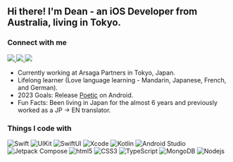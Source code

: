 ## Hi there! I'm Dean - an iOS Developer from Australia, living in Tokyo.

<h3>Connect with me</h3>
<p align="left">
  <a href="https://www.linkedin.com/in/deanwthompson/" target="_blank">
    <img src="https://img.shields.io/badge/LinkedIn-%40Dean Thompson-0A66C2?logo=linkedin&logoColor=white"/>
  </a>
  <a href="https://twitter.com/DeanWThompson" target="_blank">
    <img src="https://img.shields.io/badge/Twitter-%40DeanWThompson-1DA1F2?logo=twitter&logoColor=white"/>
  </a>
  <a href="" target="_blank">
    <img src="https://img.shields.io/badge/Instagram-thompson.dean-E4405F?logo=instagram&logoColor=white"/>
  </a>
</p>

- Currently working at Arsaga Partners in Tokyo, Japan. 
- Lifelong learner (Love language learning - Mandarin, Japanese, French, and German).
- 2023 Goals: Release [Poetic](https://github.com/thompson-dean/Poetic) on Android.
- Fun Facts: Been living in Japan for the almost 6 years and previously worked as a JP -> EN translator. 

<h3>Things I code with</h3>
<p>
  <img alt="Swift" src="https://img.shields.io/badge/-Swift-F05138?logo=swift&logoColor=white" />
  <img alt="UIKit" src="https://img.shields.io/badge/-UIKit-F05138?logo=swift&logoColor=white" />
  <img alt="SwiftUI" src="https://img.shields.io/badge/-SwiftUI-F05138?logo=swift&logoColor=white" />
  <img alt="Xcode" src="https://img.shields.io/badge/-Xcode-147EFB?logo=xcode&logoColor=white" />
  <img alt="Kotlin" src="https://img.shields.io/badge/-Kotlin-7F52FF?logo=kotlin&logoColor=white" />
  <img alt="Android Studio" src="https://img.shields.io/badge/-Android Studio-3DDC84?logo=android-studio&logoColor=white" />
  <img alt="Jetpack Compose" src="https://img.shields.io/badge/-Jetpack Compose-4285F4?logo=android-studio&logoColor=white" />
  <img alt="html5" src="https://img.shields.io/badge/-HTML5-E34F26?logo=html5&logoColor=white" />
  <img alt="CSS3" src="https://img.shields.io/badge/-CSS3-1572B6?logo=html5&logoColor=white" />
  <img alt="TypeScript" src="https://img.shields.io/badge/-TypeScript-007ACC?logo=typescript&logoColor=white" />
  <img alt="MongoDB" src="https://img.shields.io/badge/-MongoDB-13aa52?logo=mongodb&logoColor=white" />
  <img alt="Nodejs" src="https://img.shields.io/badge/-Nodejs-43853d?logo=Node.js&logoColor=white" />
</p>











